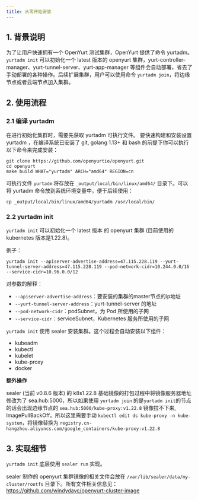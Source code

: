 ```yaml
---
title: 从零开始安装
---
```


## 1. 背景说明

为了让用户快速拥有一个 OpenYurt 测试集群，OpenYurt 提供了命令 yurtadm。`yurtadm init` 可以初始化一个 latest 版本的 openyurt 集群，yurt-controller-manager、yurt-tunnel-server、yurt-app-manager 等组件会自动部署，省去了手动部署的各种操作。后续扩展集群，用户可以使用命令 `yurtadm join`，将边缘节点或者云端节点加入集群。

## 2. 使用流程

### 2.1 编译 yurtadm

在进行初始化集群时，需要先获取 yurtadm 可执行文件。 要快速构建和安装设置 yurtadm ，在编译系统已安装了 git, golang 1.13+ 和 bash 的前提下你可以执行以下命令来完成安装：

```
git clone https://github.com/openyurtio/openyurt.git
cd openyurt
make build WHAT="yurtadm" ARCH="amd64" REGION=cn
```

可执行文件 `yurtadm` 将存放在 `_output/local/bin/linux/amd64/` 目录下。可以将 yurtadm 命令放到系统环境变量中，便于后续使用：

```
cp _output/local/bin/linux/amd64/yurtadm /usr/local/bin/
```

### 2.2 yurtadm init

`yurtadm init` 可以初始化一个 latest 版本 的 openyurt 集群 (目前使用的 kubernetes 版本是1.22.8)。

例子：

```
yurtadm init --apiserver-advertise-address=47.115.228.119 --yurt-tunnel-server-address=47.115.228.119 --pod-network-cidr=10.244.0.0/16 --service-cidr=10.96.0.0/12
```

对参数的解释：

- `--apiserver-advertise-address`：要安装的集群的master节点的ip地址
- `--yurt-tunnel-server-address`：yurt-tunnel-server 的地址
- `--pod-network-cidr`：podSubnet，为 Pod 所使用的子网
- `--service-cidr`：serviceSubnet，Kubernetes 服务所使用的子网

`yurtadm init` 使用 sealer 安装集群。这个过程会自动安装以下组件：

- kubeadm
- kubectl
- kubelet
- kube-proxy
- docker

**额外操作**

sealer (当前 v0.8.6 版本)  的 k8s1.22.8 基础镜像的打包过程中将镜像服务器地址修改为了 sea.hub:5000，所以如果使用 `yurtadm join` 的是`yurtadm init`的节点的话会出现边缘节点的 `sea.hub:5000/kube-proxy:v1.22.8` 镜像拉不下来, ImagePullBackOff。所以这里需要手动 `kubectl edit ds kube-proxy -n kube-system`，将镜像替换为 `registry.cn-hangzhou.aliyuncs.com/google_containers/kube-proxy:v1.22.8`



## 3. 实现细节

`yurtadm init` 底层使用 `sealer run` 实现。

sealer 制作的 openyurt 集群镜像的相关文件会放在 `/var/lib/sealer/data/my-cluster/rootfs` 目录下。所有文件相关信息见：https://github.com/windydayc/openyurt-cluster-image


